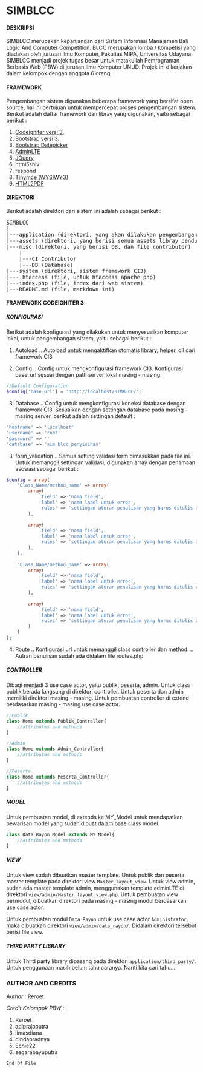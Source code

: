 # SIMBLCC
#### DESKRIPSI
SIMBLCC merupakan kepanjangan dari Sistem Informasi Manajemen Bali Logic And Computer Competition. BLCC merupakan lomba / kompetisi yang diadakan oleh jurusan Ilmu Komputer, Fakultas MIPA, Universitas Udayana. SIMBLCC menjadi projek tugas besar untuk matakuliah Pemrograman Berbasis Web (PBW) di jurusan Ilmu Komputer UNUD. Projek ini dikerjakan dalam kelompok dengan anggota 6 orang.

#### FRAMEWORK
Pengembangan sistem digunakan beberapa framework yang bersifat open source, hal ini bertujuan untuk mempercepat proses pengembangan sistem. Berikut adalah daftar framework dan libray yang digunakan, yaitu sebagai berikut :

1. [Codeigniter versi 3.](http://www.codeigniter.com/user_guide/)
2. [Bootstrap versi 3.](http://getbootstrap.com/)
3. [Bootstrap Datepicker](https://bootstrap-datepicker.readthedocs.io/en/latest/)
4. [AdminLTE](https://almsaeedstudio.com/themes/AdminLTE/documentation/index.html)
5. [JQuery](http://api.jquery.com/)
6. html5shiv
7. respond
8. [Tinymce (WYSIWYG)](https://www.tinymce.com/docs/)
9. [HTML2PDF](http://html2pdf.fr/en/default)

#### DIREKTORI
Berikut adalah direktori dari sistem ini adalah sebagai berikut :

<pre>
SIMBLCC
|
|---application (direktori, yang akan dilakukan pengembangan sistem)
|---assets (direktori, yang berisi semua assets libray pendukung)
|---misc (direktori, yang berisi DB, dan file contributor)
    |
    |---CI Contributor
    |---DB (Database)
|---system (direktori, sistem framework CI3)
|---.htaccess (file, untuk htaccess apache php)
|---index.php (file, index dari web sistem)
|---README.md (file, markdown ini)
</pre>

#### FRAMEWORK CODEIGNITER 3
##### KONFIGURASI
Berikut adalah konfigurasi yang dilakukan untuk menyesuaikan komputer lokal, untuk pengembangan sistem, yaitu sebagai berikut :

1. Autoload
.. Autoload untuk mengaktifkan otomatis library, helper, dll dari framework CI3.

2. Config
.. Config untuk mengkonfigurasi framework CI3. Konfigurasi base_url sesuai dengan path server lokal masing - masing.

```php
//Default Configuration
$config['base_url'] = 'http://localhost/SIMBLCC/';
```

3. Database
.. Config untuk mengkonfigurasi koneksi database dengan framework CI3. Sesuaikan dengan settingan database pada masing - masing server, berikut adalah settingan default :

```php
'hostname' => 'localhost'
'username' => 'root'
'password' => ''
'database' => 'sim_blcc_penyisihan'
```

3. form_validation
.. Semua setting validasi form dimasukkan pada file ini. Untuk memanggil settingan validasi, digunakan array dengan penamaan asosiasi sebagai berikut :

```php
$config = array(
    'Class_Name/method_name' => array(
        array(
            'field' => 'nama field',
            'label' => 'nama label untuk error',
            'rules' => 'settingan aturan penulisan yang harus ditulis diform'
        ),
        
        array(
            'field' => 'nama field',
            'label' => 'nama label untuk error',
            'rules' => 'settingan aturan penulisan yang harus ditulis diform'
        ),
    ),
    
    'Class_Name/method_name' => array(
        array(
            'field' => 'nama field',
            'label' => 'nama label untuk error',
            'rules' => 'settingan aturan penulisan yang harus ditulis diform'
        ),
        
        array(
            'field' => 'nama field',
            'label' => 'nama label untuk error',
            'rules' => 'settingan aturan penulisan yang harus ditulis diform'
        )
    )
);
```

4. Route
.. Konfigurasi url untuk memanggil class controller dan method.
.. Autran penulisan sudah ada didalam file routes.php

##### CONTROLLER
Dibagi menjadi 3 use case actor, yaitu publik, peserta, admin. Untuk class publik berada langsung di direktori controller. Untuk peserta dan admin memiliki direktori masing - masing. Untuk pembuatan controller di extend berdasarkan masing - masing use case actor.

```php
//Publik
class Home extends Publik_Controller{
    //attributes and methods
}

//Admin
class Home extends Admin_Controller{
    //attributes and methods
}

//Peserta
class Home extends Peserta_Controller{
    //attributes and methods
}
```

##### MODEL
Untuk pembuatan model, di extends ke MY_Model untuk mendapatkan pewarisan model yang sudah dibuat dalam base class model.

```php
class Data_Rayon_Model extends MY_Model{
    //attributes and methods
}
```

##### VIEW
Untuk view sudah dibuatkan master template. Untuk publik dan peserta master template pada direktori view `Master_layout_view`. Untuk view admin, sudah ada master template admin, menggunakan template adminLTE di direktori `view/admin/Master_layout_view.php`. Untuk pembuatan view permodul, dibuatkan direktori pada masing - masing modul berdasarkan use case actor.

Untuk pembuatan modul `Data Rayon` untuk use case actor `Administrator`, maka dibuatkan direktori `view/admin/data_rayon/`. Didalam direktori tersebut berisi file view.

##### THIRD PARTY LIBRARY
Untuk Third party library dipasang pada direktori `application/third_party/`. Untuk penggunaan masih belum tahu caranya. Nanti kita cari tahu...

### AUTHOR AND CREDITS
*Author :* Reroet

*Credit Kelompok PBW :*

1. Reroet
2. adiprajaputra
3. iimasdiana
4. dindapradnya
5. Echie22
6. segarabayuputra

`End Of File`
